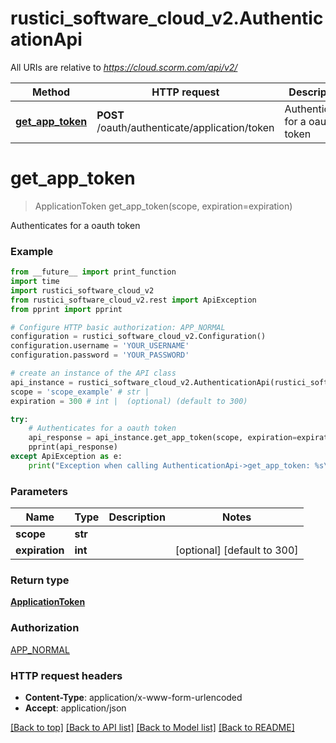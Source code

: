 # rustici_software_cloud_v2.AuthenticationApi

All URIs are relative to *https://cloud.scorm.com/api/v2/*

Method | HTTP request | Description
------------- | ------------- | -------------
[**get_app_token**](AuthenticationApi.md#get_app_token) | **POST** /oauth/authenticate/application/token | Authenticates for a oauth token


# **get_app_token**
> ApplicationToken get_app_token(scope, expiration=expiration)

Authenticates for a oauth token

### Example
```python
from __future__ import print_function
import time
import rustici_software_cloud_v2
from rustici_software_cloud_v2.rest import ApiException
from pprint import pprint

# Configure HTTP basic authorization: APP_NORMAL
configuration = rustici_software_cloud_v2.Configuration()
configuration.username = 'YOUR_USERNAME'
configuration.password = 'YOUR_PASSWORD'

# create an instance of the API class
api_instance = rustici_software_cloud_v2.AuthenticationApi(rustici_software_cloud_v2.ApiClient(configuration))
scope = 'scope_example' # str | 
expiration = 300 # int |  (optional) (default to 300)

try:
    # Authenticates for a oauth token
    api_response = api_instance.get_app_token(scope, expiration=expiration)
    pprint(api_response)
except ApiException as e:
    print("Exception when calling AuthenticationApi->get_app_token: %s\n" % e)
```

### Parameters

Name | Type | Description  | Notes
------------- | ------------- | ------------- | -------------
 **scope** | **str**|  | 
 **expiration** | **int**|  | [optional] [default to 300]

### Return type

[**ApplicationToken**](ApplicationToken.md)

### Authorization

[APP_NORMAL](../README.md#APP_NORMAL)

### HTTP request headers

 - **Content-Type**: application/x-www-form-urlencoded
 - **Accept**: application/json

[[Back to top]](#) [[Back to API list]](../README.md#documentation-for-api-endpoints) [[Back to Model list]](../README.md#documentation-for-models) [[Back to README]](../README.md)

